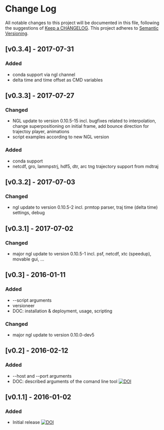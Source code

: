 # Change Log
All notable changes to this project will be documented in this file, following the suggestions of [Keep a CHANGELOG](http://keepachangelog.com/). This project adheres to [Semantic Versioning](http://semver.org/).


## [v0.3.4] - 2017-07-31
### Added
- conda support via ngl channel
- delta time and time offset as CMD variables


## [v0.3.3] - 2017-07-27
### Changed
- NGL update to version 0.10.5-15 incl. bugfixes related to interpolation, change superpositioning on initial frame, add bounce direction for trajectoy player, animations
- script examples according to new NGL version
### Added
- conda support
- netcdf, gro, lammpstrj, hdf5, dtr, arc tng trajectory support from mdtraj


## [v0.3.2] - 2017-07-03
### Changed
- ngl update to version 0.10.5-2 incl. prmtop parser, traj time (delta time) settings, debug


## [v0.3.1] - 2017-07-02
### Changed
- major ngl update to version 0.10.5-1 incl. psf, netcdf, xtc (speedup), movable gui, ...


## [v0.3] - 2016-01-11
### Added
- --script arguments
- versioneer
- DOC: installation & deployment, usage, scripting

### Changed
- major ngl update to version 0.10.0-dev5


## [v0.2] - 2016-02-12
### Added
- --host and --port arguments
- DOC: described arguments of the comand line tool
[![DOI](https://zenodo.org/badge/doi/10.5281/zenodo.45961.svg)](http://dx.doi.org/10.5281/zenodo.45961)


## [v0.1.1] - 2016-01-02
### Added
- Initial release
[![DOI](https://zenodo.org/badge/doi/10.5281/zenodo.44286.svg)](http://dx.doi.org/10.5281/zenodo.44286)
